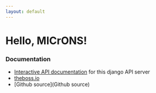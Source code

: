 ```yaml
---
layout: default
---
```

# Hello, MICrONS!

### Documentation

* [Interactive API documentation](docs) for this django API server
* [theboss.io](http://theboss.io)
* [Github source](Github source)


